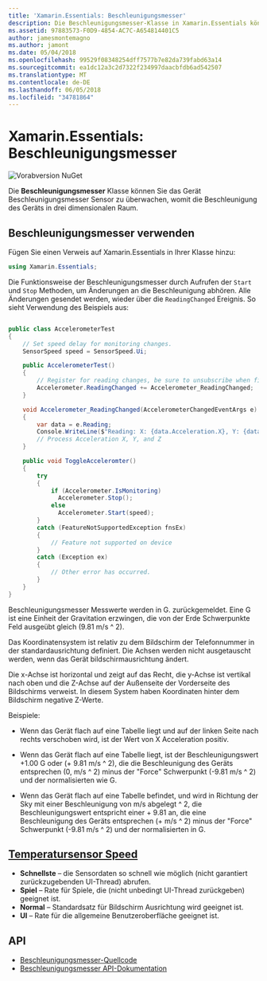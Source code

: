 ```yaml
---
title: 'Xamarin.Essentials: Beschleunigungsmesser'
description: Die Beschleunigungsmesser-Klasse in Xamarin.Essentials können Sie das Gerät Beschleunigungsmesser Sensor, überwachen, womit die Beschleunigung des Geräts in drei dimensionalen Raum.
ms.assetid: 97883573-F0D9-4854-AC7C-A654814401C5
author: jamesmontemagno
ms.author: jamont
ms.date: 05/04/2018
ms.openlocfilehash: 99529f08348254dff7577b7e82da739fabd63a14
ms.sourcegitcommit: ea1dc12a3c2d7322f234997daacbfdb6ad542507
ms.translationtype: MT
ms.contentlocale: de-DE
ms.lasthandoff: 06/05/2018
ms.locfileid: "34781864"
---
```

# <a name="xamarinessentials-accelerometer"></a>Xamarin.Essentials: Beschleunigungsmesser

![Vorabversion NuGet](~/media/shared/pre-release.png)

Die **Beschleunigungsmesser** Klasse können Sie das Gerät Beschleunigungsmesser Sensor zu überwachen, womit die Beschleunigung des Geräts in drei dimensionalen Raum.

## <a name="using-accelerometer"></a>Beschleunigungsmesser verwenden

Fügen Sie einen Verweis auf Xamarin.Essentials in Ihrer Klasse hinzu:

```csharp
using Xamarin.Essentials;
```

Die Funktionsweise der Beschleunigungsmesser durch Aufrufen der `Start` und `Stop` Methoden, um Änderungen an die Beschleunigung abhören. Alle Änderungen gesendet werden, wieder über die `ReadingChanged` Ereignis. So sieht Verwendung des Beispiels aus:

```csharp

public class AccelerometerTest
{
    // Set speed delay for monitoring changes.
    SensorSpeed speed = SensorSpeed.Ui;

    public AccelerometerTest()
    {
        // Register for reading changes, be sure to unsubscribe when finished
        Accelerometer.ReadingChanged += Accelerometer_ReadingChanged;
    }

    void Accelerometer_ReadingChanged(AccelerometerChangedEventArgs e)
    {
        var data = e.Reading;
        Console.WriteLine($"Reading: X: {data.Acceleration.X}, Y: {data.Acceleration.Y}, Z: {data.Acceleration.Z}");
        // Process Acceleration X, Y, and Z
    }

    public void ToggleAcceleromter()
    {
        try
        {
            if (Accelerometer.IsMonitoring)
              Accelerometer.Stop();
            else
              Accelerometer.Start(speed);
        }
        catch (FeatureNotSupportedException fnsEx)
        {
            // Feature not supported on device
        }
        catch (Exception ex)
        {
            // Other error has occurred.
        }
    }
}
```

Beschleunigungsmesser Messwerte werden in G. zurückgemeldet. Eine G ist eine Einheit der Gravitation erzwingen, die von der Erde Schwerpunkte Feld ausgeübt gleich (9.81 m/s ^ 2).

Das Koordinatensystem ist relativ zu dem Bildschirm der Telefonnummer in der standardausrichtung definiert. Die Achsen werden nicht ausgetauscht werden, wenn das Gerät bildschirmausrichtung ändert.

Die x-Achse ist horizontal und zeigt auf das Recht, die y-Achse ist vertikal nach oben und die Z-Achse auf der Außenseite der Vorderseite des Bildschirms verweist. In diesem System haben Koordinaten hinter dem Bildschirm negative Z-Werte.

Beispiele:

* Wenn das Gerät flach auf eine Tabelle liegt und auf der linken Seite nach rechts verschoben wird, ist der Wert von X Acceleration positiv.

* Wenn das Gerät flach auf eine Tabelle liegt, ist der Beschleunigungswert +1.00 G oder (+ 9.81 m/s ^ 2), die die Beschleunigung des Geräts entsprechen (0, m/s ^ 2) minus der "Force" Schwerpunkt (-9.81 m/s ^ 2) und der normalisierten wie G.

* Wenn das Gerät flach auf eine Tabelle befindet, und wird in Richtung der Sky mit einer Beschleunigung von m/s abgelegt ^ 2, die Beschleunigungswert entspricht einer + 9.81 an, die eine Beschleunigung des Geräts entsprechen (+ m/s ^ 2) minus der "Force" Schwerpunkt (-9.81 m/s ^ 2) und der normalisierten in G. 

## <a name="sensor-speedxrefxamarinessentialssensorspeed"></a>[Temperatursensor Speed](xref:Xamarin.Essentials.SensorSpeed)

- **Schnellste** – die Sensordaten so schnell wie möglich (nicht garantiert zurückzugebenden UI-Thread) abrufen.
- **Spiel** – Rate für Spiele, die (nicht unbedingt UI-Thread zurückgeben) geeignet ist.
- **Normal** – Standardsatz für Bildschirm Ausrichtung wird geeignet ist.
- **UI** – Rate für die allgemeine Benutzeroberfläche geeignet ist.

## <a name="api"></a>API

- [Beschleunigungsmesser-Quellcode](https://github.com/xamarin/Essentials/tree/master/Xamarin.Essentials/Accelerometer)
- [Beschleunigungsmesser API-Dokumentation](xref:Xamarin.Essentials.Accelerometer)

